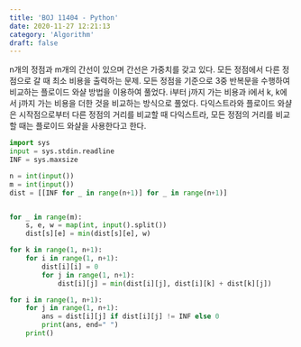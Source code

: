 ```yaml
---
title: 'BOJ 11404 - Python'
date: 2020-11-27 12:21:13
category: 'Algorithm'
draft: false
---
```

n개의 정점과 m개의 간선이 있으며 간선은 가중치를 갖고 있다. 모든 정점에서 다른 정점으로 갈 때 최소 비용을 출력하는 문제. 모든 정점을 기준으로 3중 반복문을 수행하여 비교하는 플로이드 와샬 방법을 이용하여 풀었다. i부터 j까지 가는 비용과 i에서 k, k에서 j까지 가는 비용을 더한 것을 비교하는 방식으로 풀었다. 다익스트라와 플로이드 와샬은 시작점으로부터 다른 정점의 거리를 비교할 때 다익스트라, 모든 정점의 거리를 비교할 때는 플로이드 와샬을 사용한다고 한다.
```python
import sys
input = sys.stdin.readline
INF = sys.maxsize

n = int(input())
m = int(input())
dist = [[INF for _ in range(n+1)] for _ in range(n+1)]


for _ in range(m):
    s, e, w = map(int, input().split())
    dist[s][e] = min(dist[s][e], w)

for k in range(1, n+1):
    for i in range(1, n+1):
        dist[i][i] = 0
        for j in range(1, n+1):
            dist[i][j] = min(dist[i][j], dist[i][k] + dist[k][j])

for i in range(1, n+1):
    for j in range(1, n+1):
        ans = dist[i][j] if dist[i][j] != INF else 0
        print(ans, end=" ")
    print()

```